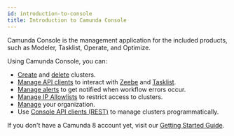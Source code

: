 ```yaml
---
id: introduction-to-console
title: Introduction to Camunda Console
---
```


Camunda Console is the management application for the included products, such as Modeler, Tasklist, Operate, and Optimize.

Using Camunda Console, you can:

- [Create](./manage-clusters/create-cluster.md) and [delete](./manage-clusters/delete-cluster.md) clusters.
- [Manage API clients](./manage-clusters/manage-api-clients.md) to interact with [Zeebe](/components/zeebe/zeebe-overview.md) and [Tasklist](/components/tasklist/introduction-to-tasklist.md).
- [Manage alerts](./manage-clusters/manage-alerts.md) to get notified when workflow errors occur.
- [Manage IP Allowlists](./manage-clusters/manage-ip-whitelists.md) to restrict access to clusters.
- [Manage](./manage-organization/organization-settings.md) your organization.
- Use [Console API clients (REST)](apis-tools/console-api-reference.md) to manage clusters programmatically.

If you don't have a Camunda 8 account yet, visit our [Getting Started Guide](../../guides/create-account.md).
